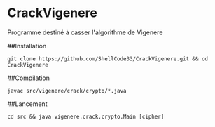 # CrackVigenere
Programme destiné à casser l'algorithme de Vigenere

##Installation
```
git clone https://github.com/ShellCode33/CrackVigenere.git && cd CrackVigenere
```

##Compilation
```
javac src/vigenere/crack/crypto/*.java
```

##Lancement
```
cd src && java vigenere.crack.crypto.Main [cipher]
```
